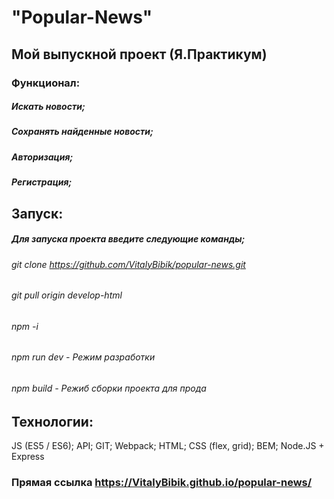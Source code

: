 
# "Popular-News"
## Мой выпускной проект (Я.Практикум)
### Функционал:
##### Искать новости;
##### Сохранять найденные новости;
##### Авторизация;
##### Регистрация;

## Запуск:
##### Для запуска проекта введите следующие команды;
###### git clone https://github.com/VitalyBibik/popular-news.git
###### git pull origin develop-html
###### npm -i
###### npm run dev - Режим разработки
###### npm build - Режиб сборки проекта для прода

## Технологии:
JS (ES5 / ES6);
API;
GIT;
Webpack;
HTML;
CSS (flex, grid);
BEM;
Node.JS + Express


### Прямая ссылка  https://VitalyBibik.github.io/popular-news/
